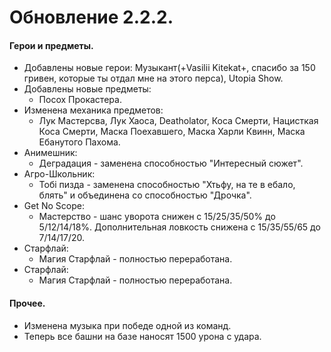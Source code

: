  

# Обновление 2.2.2.
  #### Герои и предметы.
  * Добавлены новые герои: Музыкант(+Vasilii Kitekat+, спасибо за 150 гривен, которые ты отдал мне на этого перса), Utopia Show.
  * Добавлены новые предметы:
    * Посох Прокастера.
  * Изменена механика предметов:
    * Лук Мастерсва, Лук Хаоса, Deatholator, Коса Смерти, Нацисткая Коса Смерти, Маска Поехавшего, Маска Харли Квинн, Маска Ебанутого Пахома.
  * Анимешник:
     * Деградация - заменена способностью "Интересный сюжет".
  * Агро-Школьник:
     * Тобi пизда - заменена способностью "Хтьфу, на те в ебало, блять" и объединена со способностью "Дрочка".
   * Get No Scope:
     * Мастерство - шанс уворота снижен с 15/25/35/50% до 5/12/14/18%. Дополнительная ловкость снижена с 15/35/55/65 до 7/14/17/20.
   * Старфлай:
     * Магия Старфлай - полностью переработана.
   * Старфлай:
     * Магия Старфлай - полностью переработана.
  #### Прочее.
   * Изменена музыка при победе одной из команд.
   * Теперь все башни на базе наносят 1500 урона с удара.
